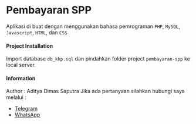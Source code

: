 # Pembayaran SPP
Aplikasi di buat dengan menggunakan bahasa pemrograman `PHP`, `MySQL`, `Javascript`, `HTML`, dan `CSS`

#### Project Installation
Import database `db_kkp.sql` dan pindahkan folder project `pembayaran-spp` ke local server.

#### Information 
Author : Aditya Dimas Saputra
Jika ada pertanyaan silahkan hubungi saya melalui :
* [Telegram](https://t.me/adees24)        
* [WhatsApp](https://wa.me/6285155298991) 
